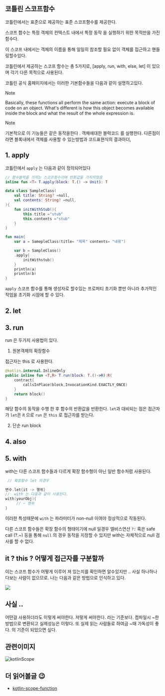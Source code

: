## 코틀린 스코프함수 

코틀린에서는 표준으로 제공하는 표준  스코프함수를 제공한다. 

스코프 함수는 특정 객체의 컨텍스트 내에서 특정 동작 을 실행하기 위한 목적만을 가진 함수다.

이 스코프 내에서는 객체의 이름을 통해 일일히 참조할 필요 없이 객체를 접근하고 핸들링할수있다.

코틀린에서 제공하는 스코프 함수는 총 5가지로, [apply, run, with, else, let] 이 있으며 각기 다른 목적으로 사용된다.

코틀린 공식 홈페이지에서는 이러한 기본함수들을 다음과 같이 설명하고있다.

>[!NOTE]   
Basically, these functions all perform the same action: execute a block of code on an object. What's different is how this object becomes available inside the block and what the result of the whole expression is.

>[!NOTE]
기본적으로 이 기능들은 같은 동작을한다 . 객체에대한 블럭코드 를 실행한다. 
다른점이라면 블록내에서 객체를 사용할 수 있는방법과 코드표현식의 결과아더,
## 1. apply


코틀린에서 `apply` 는 다음과 같이 정의되어있다
```kotlin
// 함수블럭을 가지는 스코프함수이며 반환값을 가지지않음  
inline fun <T> T.apply(block: T.() -> Unit): T
```

```kotlin
data class SampleClass(
    val title: String? =null,
    val contents: String? =null,
){
    fun initWithStub(){
        this.title ="stub"
        this.contents ="stub" 
    }
}

fun main{
    var a = SamepleClass(title= "제목" contents= "내용")   

    var b = SampleClass()
    .apply{
        initWithstub()
    }
    println(a)
    println(b)
}
```
`apply` 스코프 함수를 통해 생성자로 할수있는 프로퍼티 초기화 뿐만 아니라
추가적인 작업을 초기화 시점에 할 수 있다.

## 2. let

## 3. run

run 은 두가지 사용법이 있다.

1. 원본객체의 확장함수

접근자는 this 로 사용한다.
```kotlin
@kotlin.internal.InlineOnly
public inline fun <T,R> T.run(block: T.()->R):R{
    contract{
        callsInPlace(block,InvocationKind.EXACTLY_ONCE)
    }
    return block()
}
```

해당 함수의 동작을 수행 한 후 함수의 반환값을 반환한다. `let`과 대비되는 점은 접근자가 `let`은 it 으로 `run` 은 `this` 로 접근자를 받는다.

2. 단순 run block

## 4. also

## 5. with

with는 다른 스코프 함수들과 다르게 확장 함수형이 아닌 일반 함수처럼 사용된다.

```kotlin
 // 확장함수 let 의경우

변수.let{it -> 행위}
//  with 는 다음과 같이 사용된다.
with(yourObj){
     // ~ 행위
} 
```

이러한 특성때문에 `with` 는 파라미터가 non-null 이여야 정상적으로 작동된다.

다른 스코프 함수들은 확장 함수의 형태이기에 null 일경우 엘비스연산 `?:`  혹은 safe call (?.~) 등을 통해 `null` 의 경우 동작을 지정할 수 있지만 with는 자체적으로 null 검사를 할 수 없다.

## it ? this ? 어떻게 접근자를 구분할까

이는 스코프 함수가 어떻게 이루어 져 있는지를 확인하면 알수있지만 .. 사실 하나하나 다보는 사람이 없으므로. 나는 다음과 같은 방법으로 인식하고 있다.


![](https://img1.daumcdn.net/thumb/R1280x0/?scode=mtistory2&fname=https%3A%2F%2Fblog.kakaocdn.net%2Fdn%2FGxnKZ%2FbtrUzl3TT1k%2FsQtKns06V9sBau5K6R06mK%2Fimg.png)



## 사실 ..

어떤걸 사용하더라도 이렇게 써야한다. 저렇게 써야한다. 라는 기준보다. 컴파일시 ~한 방법으로 변환되고 실제성능은 이렇다. 또 실제 읽는 사람들로 하여금 ~때 가독성이 좋다. 의 기준이 되었으면 싶다.

## 관련이미지
![kotlinScope](https://img1.daumcdn.net/thumb/R1280x0/?scode=mtistory2&fname=https%3A%2F%2Fblog.kakaocdn.net%2Fdn%2FIUpME%2Fbtq2MORQCUb%2Fp9qQC8KTJUxWuFAm4ErAn0%2Fimg.png)



## 더 읽어볼글 😉

- [kotlin-scope-function](https://kotlinlang.org/docs/scope-functions.html)